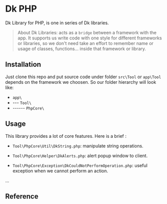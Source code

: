 # Dk PHP

Dk Library for PHP, is one in series of Dk libraries.

>About Dk Libraries: acts as a `bridge` between a framework with the app.
>It supports us write code with one style for different frameworks or libraries,
>so we don't need take an effort to remember name or usage of classes, functions...
>inside that framework or library.


## Installation

Just clone this repo and put source code under folder `src\Tool` or `app\Tool` depends on the framework we choosen.
So our folder hierarchy will look like:

- `app\`
- --- `Tool\`
- ------ `PhpCore\`


## Usage

This library provides a lot of core features. Here is a brief :

- `Tool\PhpCore\Util\DkString.php`: manipulate string operations.

- `Tool\PhpCore\Helper\DkAlerts.php`: alert popup window to client.

- `Tool\PhpCore\Exception\DkCouldNotPerformOperation.php`: useful exception when we cannot perform an action.

...


## Reference
